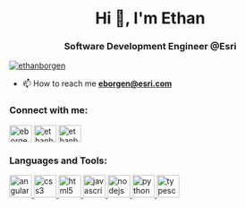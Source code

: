 <h1 align="center">Hi 👋, I'm Ethan</h1>
<h3 align="center">Software Development Engineer @Esri</h3>

<p align="left"> <a href="https://twitter.com/ethanborgen" target="blank"><img src="https://img.shields.io/twitter/follow/ethanborgen?logo=twitter&style=for-the-badge" alt="ethanborgen" /></a> </p>

- 📫 How to reach me **eborgen@esri.com**

<h3 align="left">Connect with me:</h3>
<p align="left">
<a href="https://codepen.io/eborgen" target="blank"><img align="center" src="https://cdn.jsdelivr.net/npm/simple-icons@3.0.1/icons/codepen.svg" alt="eborgen" height="30" width="40" /></a>
<a href="https://twitter.com/ethanborgen" target="blank"><img align="center" src="https://cdn.jsdelivr.net/npm/simple-icons@3.0.1/icons/twitter.svg" alt="ethanborgen" height="30" width="40" /></a>
<a href="https://linkedin.com/in/ethanborgen" target="blank"><img align="center" src="https://cdn.jsdelivr.net/npm/simple-icons@3.0.1/icons/linkedin.svg" alt="ethanborgen" height="30" width="40" /></a>
</p>

<h3 align="left">Languages and Tools:</h3>
<p align="left"> <a href="https://angular.io" target="_blank"> <img src="https://devicons.github.io/devicon/devicon.git/icons/angularjs/angularjs-original.svg" alt="angularjs" width="40" height="40"/> </a> <a href="https://www.w3schools.com/css/" target="_blank"> <img src="https://devicons.github.io/devicon/devicon.git/icons/css3/css3-original-wordmark.svg" alt="css3" width="40" height="40"/> </a> <a href="https://www.w3.org/html/" target="_blank"> <img src="https://devicons.github.io/devicon/devicon.git/icons/html5/html5-original-wordmark.svg" alt="html5" width="40" height="40"/> </a> <a href="https://developer.mozilla.org/en-US/docs/Web/JavaScript" target="_blank"> <img src="https://devicons.github.io/devicon/devicon.git/icons/javascript/javascript-original.svg" alt="javascript" width="40" height="40"/> </a> <a href="https://nodejs.org" target="_blank"> <img src="https://devicons.github.io/devicon/devicon.git/icons/nodejs/nodejs-original-wordmark.svg" alt="nodejs" width="40" height="40"/> </a> <a href="https://www.python.org" target="_blank"> <img src="https://devicons.github.io/devicon/devicon.git/icons/python/python-original.svg" alt="python" width="40" height="40"/> </a> <a href="https://www.typescriptlang.org/" target="_blank"> <img src="https://devicons.github.io/devicon/devicon.git/icons/typescript/typescript-original.svg" alt="typescript" width="40" height="40"/> </a> </p>

